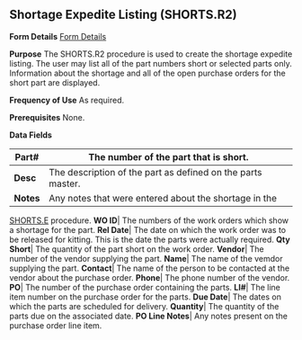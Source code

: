 ## Shortage Expedite Listing (SHORTS.R2)
<PageHeader />

**Form Details**
[Form Details](../SHORTS-R2-1/README.md)

**Purpose**
The SHORTS.R2 procedure is used to create the shortage expedite listing. The
user may list all of the part numbers short or selected parts only.
Information about the shortage and all of the open purchase orders for the
short part are displayed.

**Frequency of Use**
As required.

**Prerequisites**
None.

**Data Fields**

| **Part#** | The number of the part that is short.                       |
| --------- | ----------------------------------------------------------- |
| **Desc**  | The description of the part as defined on the parts master. |
| **Notes** | Any notes that were entered about the shortage in the       |
[SHORTS.E](../SHORTS-E/README.md) procedure.
**WO ID**|  The numbers of the work orders which show a shortage for the part.
**Rel Date**|  The date on which the work order was to be released for
kitting. This is the date the parts were actually required.
**Qty Short**|  The quantity of the part short on the work order.
**Vendor**|  The number of the vendor supplying the part.
**Name**|  The name of the vemdor supplying the part.
**Contact**|  The name of the person to be contacted at the vendor about the
purchase order.
**Phone**|  The phone number of the vendor.
**PO**|  The number of the purchase order containing the parts.
**LI#**|  The line item number on the purchase order for the parts.
**Due Date**|  The dates on which the parts are scheduled for delivery.
**Quantity**|  The quantity of the parts due on the associated date.
**PO Line Notes**|  Any notes present on the purchase order line item.

<badge text= "Version 8.10.57 " vertical="middle" />

<PageFooter />
